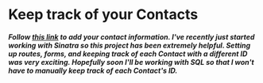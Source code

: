 # Keep track of your Contacts
##### Follow [this link](https://fathomless-wave-62664.herokuapp.com/) to add your contact information. I've recently just started working with Sinatra so this project has been extremely helpful. Setting up routes, forms, and keeping track of each Contact with a different ID was very exciting. Hopefully soon I'll be working with SQL so that I won't have to manually keep track of each Contact's ID.
